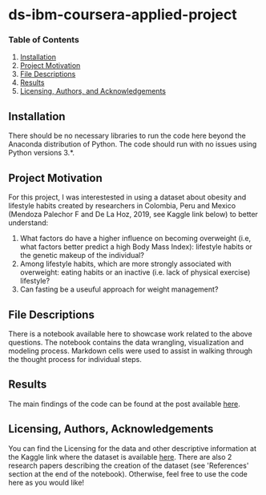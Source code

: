 # ds-ibm-coursera-applied-project

### Table of Contents

1. [Installation](#installation)
2. [Project Motivation](#motivation)
3. [File Descriptions](#files)
4. [Results](#results)
5. [Licensing, Authors, and Acknowledgements](#licensing)

## Installation <a name="installation"></a>

There should be no necessary libraries to run the code here beyond the Anaconda distribution of Python.  The code should run with no issues using Python versions 3.*.

## Project Motivation<a name="motivation"></a>

For this project, I was interestested in using a dataset about obesity and lifestyle habits created by researchers in Colombia, Peru and Mexico (Mendoza Palechor F and De La Hoz, 2019, see Kaggle link below) to better understand:

1. What factors do have a higher influence on becoming overweight (i.e, what factors better predict a high Body Mass Index): lifestyle habits or the genetic makeup of the individual?
2. Among lifestyle habits, which are more strongly associated with overweight: eating habits or an inactive (i.e. lack of physical exercise) lifestyle?
3. Can fasting be a useuful approach for weight management?


## File Descriptions <a name="files"></a>

There is a notebook available here to showcase work related to the above questions.  The notebook contains the data wrangling, visualization and modeling process.  Markdown cells were used to assist in walking through the thought process for individual steps.  


## Results<a name="results"></a>

The main findings of the code can be found at the post available [here](https://jvros.com.es/index.php/en/on-the-roots-of-overweight-nature-or-nurture/).

## Licensing, Authors, Acknowledgements<a name="licensing"></a>

You can find the Licensing for the data and other descriptive information at the Kaggle link where the dataset is available [here](https://www.kaggle.com/code/mpwolke/obesity-levels-life-style/notebook). 
There are also 2 research papers describing the creation of the dataset (see 'References' section at the end of the notebook).
Otherwise, feel free to use the code here as you would like! 
